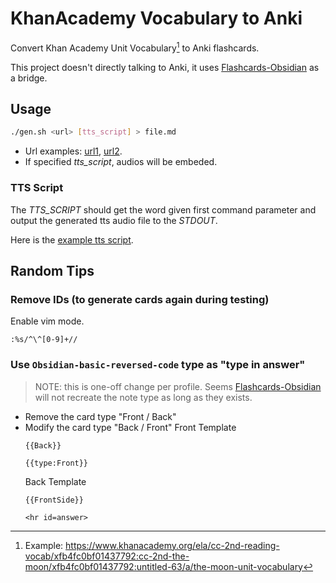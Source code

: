 # KhanAcademy Vocabulary to Anki

Convert Khan Academy Unit Vocabulary[^1] to Anki flashcards.

[^1]: Example: https://www.khanacademy.org/ela/cc-2nd-reading-vocab/xfb4fc0bf01437792:cc-2nd-the-moon/xfb4fc0bf01437792:untitled-63/a/the-moon-unit-vocabulary

This project doesn't directly talking to Anki, it uses [Flashcards-Obsidian][] as a bridge.

## Usage

```bash
./gen.sh <url> [tts_script] > file.md
```

- Url examples: [url1][], [url2][].
- If specified *tts_script*, audios will be embeded.

[url1]: https://www.khanacademy.org/ela/cc-2nd-reading-vocab/xfb4fc0bf01437792:cc-2nd-fairy-tales-retold/xfb4fc0bf01437792:building-knowledge/a/fairy-tales-retold-unit-vocabulary
[url2]: https://www.khanacademy.org/ela/cc-2nd-reading-vocab/xfb4fc0bf01437792:cc-2nd-rural-suburban-urban/xfb4fc0bf01437792:rural-suburban-urban-building-knowledge/a/rural-suburban-urban-unit-vocabulary

### TTS Script

The *TTS_SCRIPT* should get the word given first command parameter and output the generated tts audio file to the *STDOUT*.

Here is the [example tts script](./example_tts.sh).

## Random Tips

### Remove IDs (to generate cards again during testing)

Enable vim mode.

```vim
:%s/^\^[0-9]+//
```

### Use `Obsidian-basic-reversed-code` type as "type in answer"

> NOTE: this is one-off change per profile. Seems [Flashcards-Obsidian][] will not recreate the note type as long as they exists.

- Remove the card type "Front / Back"
- Modify the card type "Back / Front"
  Front Template
  ```
  {{Back}}

  {{type:Front}}
  ```
  Back Template
  ```
  {{FrontSide}}

  <hr id=answer>
  ```


[Flashcards-Obsidian]: https://github.com/reuseman/flashcards-obsidian
